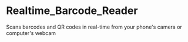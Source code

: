 # Realtime_Barcode_Reader
Scans barcodes and QR codes in real-time from your phone's camera or computer's webcam
